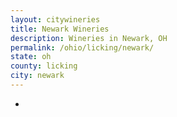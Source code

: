 ```yaml
---
layout: citywineries
title: Newark Wineries
description: Wineries in Newark, OH
permalink: /ohio/licking/newark/
state: oh
county: licking
city: newark
---
```

-
